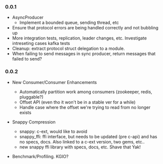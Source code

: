 ### 0.0.1
  * AsyncProducer
    - Implement a bounded queue, sending thread, etc
  * Ensure that protocol errors are being handled correctly and not bubbling up
  * More integration tests, replication, leader changes, etc. Investigate intreseting cases kafka tests
  * Cleanup: extract protocol struct delegation to a module.
  * When failing to send messages in sync producer, return messages that failed to send?

### 0.0.2

  * New Consumer/Consumer Enhancements
    - Automatically partition work among consumers (zookeeper, redis, pluggable?)
    - Offset API (even tho it won't be in a stable ver for a while)
    - Handle case where the offset we're trying to read from no longer exists

  * Snappy Compression
    - snappy: c-ext, would like to avoid
    - snappy_ffi: ffi interface, but needs to be updated (pre c-api) 
        and has no specs, docs. Also linked to a c-ext version, two gems, etc..
    - new snappy ffi library with specs, docs, etc. Shave that Yak!

  * Benchmark/Profiling. KGIO?

